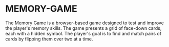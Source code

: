 # MEMORY-GAME
The Memory Game is a browser-based game designed to test and improve the player's memory skills. The game presents a grid of face-down cards, each with a hidden symbol. The player's goal is to find and match pairs of cards by flipping them over two at a time.
